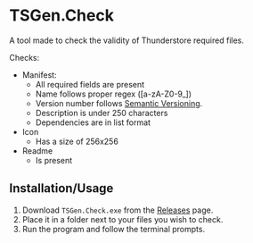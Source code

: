 # TSGen.Check

A tool made to check the validity of Thunderstore required files.

Checks:

- Manifest:
  - All required fields are present
  - Name follows proper regex ([a-zA-Z0-9_])
  - Version number follows [Semantic Versioning](https://semver.org).
  - Description is under 250 characters
  - Dependencies are in list format
- Icon
  - Has a size of 256x256
- Readme
  - Is present

## Installation/Usage

1. Download `TSGen.Check.exe` from the [Releases](https://github.com/nayr31/TSGen.Check/releases) page.
2. Place it in a folder next to your files you wish to check.
3. Run the program and follow the terminal prompts.
